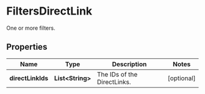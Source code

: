 

# FiltersDirectLink

One or more filters.

## Properties

| Name | Type | Description | Notes |
|------------ | ------------- | ------------- | -------------|
|**directLinkIds** | **List&lt;String&gt;** | The IDs of the DirectLinks. |  [optional] |




